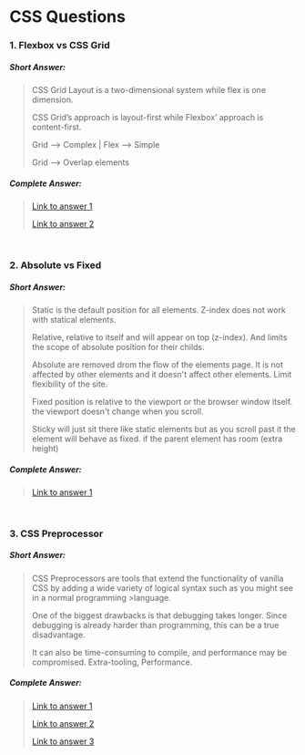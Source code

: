 # CSS Questions

### 1. Flexbox vs CSS Grid
>
##### Short Answer:
>
> CSS Grid Layout is a two-dimensional system while flex is one dimension.
>
> CSS Grid’s approach is layout-first while Flexbox’ approach is content-first.
>
> Grid --> Complex | Flex --> Simple
>
> Grid --> Overlap elements
>
##### Complete Answer:
>
> [Link to answer 1](https://blog.logrocket.com/flexbox-vs-css-grid/)
>
> [Link to answer 2](https://medium.com/youstart-labs/beginners-guide-to-choose-between-css-grid-and-flexbox-783005dd2412)

<br />

### 2. Absolute vs Fixed
>
##### Short Answer:
>
> Static is the default position for all elements. Z-index does not work with statical elements.
>
> Relative, relative to itself and will appear on top (z-index). And limits the scope of absolute position for their childs.
>
> Absolute are removed drom the flow of the elements page. It is not affected by other elements and it doesn't affect other elements. Limit flexibility of the site.
>
> Fixed position is relative to the viewport or the browser window itself. the viewport doesn't change when you scroll.
>
> Sticky will just sit there like static elements but as you scroll past it the element will behave as fixed. if the parent element has room (extra height)
>
##### Complete Answer:
>
> [Link to answer 1](https://css-tricks.com/absolute-relative-fixed-positioining-how-do-they-differ/)

<br />

### 3. CSS Preprocessor
>
##### Short Answer:
>
> CSS Preprocessors are tools that extend the functionality of vanilla CSS by adding a wide variety of logical syntax such as you might see in a normal programming >language.
>
> One of the biggest drawbacks is that debugging takes longer. Since debugging is already harder than programming, this can be a true disadvantage.
>
> It can also be time-consuming to compile, and performance may be compromised. Extra-tooling, Performance.
>
##### Complete Answer:
>
> [Link to answer 1](https://adamsilver.io/articles/the-disadvantages-of-css-preprocessors/)
>
> [Link to answer 2](https://medium.com/@sedwardscode/css-preprocessors-what-why-how-7bc5a7a564de)
>
> [Link to answer 3](https://raygun.com/blog/10-reasons-css-preprocessor/)
